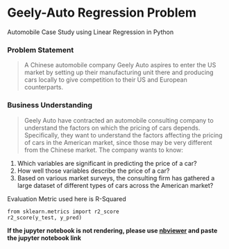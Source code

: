 # Geely-Auto Regression Problem
Automobile Case Study using Linear Regression in Python

### Problem Statement
> A Chinese automobile company Geely Auto aspires to enter the US market by setting up their manufacturing unit there and producing cars locally to give competition to their US and European counterparts.

### Business Understanding
> Geely Auto have contracted an automobile consulting company to understand the factors on which the pricing of cars depends. Specifically, they want to understand the factors affecting the pricing of cars in the American market, since those may be very different from the Chinese market. The company wants to know:
1. Which variables are significant in predicting the price of a car?
2. How well those variables describe the price of a car?
3. Based on various market surveys, the consulting firm has gathered a large dataset of different types of cars across the American market?

Evaluation Metric used here is R-Squared

`from sklearn.metrics import r2_score`<br>
`r2_score(y_test, y_pred)`

**If the jupyter notebook is not rendering, please use [nbviewer](https://nbviewer.jupyter.org/) and paste the jupyter notebook link**

